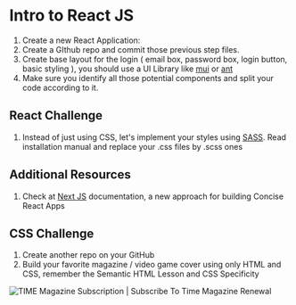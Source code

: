 # Intro to React JS

1. Create a new React Application:
2. Create a GIthub repo and commit those previous step files.
3. Create base layout for the login ( email box, password box, login button, basic styling ), you should use a UI Library like [mui](https://mui.com/) or [ant](https://ant.design/)
4. Make sure you identify all those potential components and split your code according to it.

## React Challenge
1. Instead of just using CSS, let's implement your styles using [SASS](https://sass-lang.com/). Read installation manual and replace your .css files by .scss ones

## Additional Resources
1. Check at [Next JS](https://nextjs.org/) documentation, a new approach for building Concise React Apps

## CSS Challenge
1. Create another repo on your GitHub
2. Build your favorite magazine / video game cover using only HTML and CSS, remember the Semantic HTML Lesson and CSS Specificity

 ![TIME Magazine Subscription | Subscribe To Time Magazine Renewal](https://secure.static.meredith.com/crt/store/covers/magazines/nmo/1850_l.jpg)